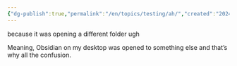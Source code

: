 ```yaml
---
{"dg-publish":true,"permalink":"/en/topics/testing/ah/","created":"2024-10-13T16:00:24.000-04:00","updated":"2024-10-27T15:56:44.000-04:00"}
---
```


because it was opening a different folder ugh

Meaning, Obsidian on my desktop was opened to something else and that’s why all the confusion.

